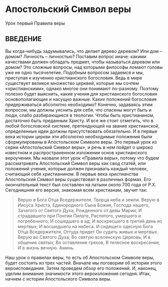 
# Апостольский Символ веры
Урок первый
Правила веры

## ВВЕДЕНИЕ

Вы когда-нибудь задумывались, что делает дерево деревом? Или дом – домом? Личность – личностью? Поставим вопрос иначе: какими качествами должен обладать предмет, чтобы называться деревом или домом? Это сложные вопросы, над которыми философы ломают головы уже не одно тысячелетие.
Подобным вопросом задаемся и мы, приступая к изучению христианского богословия. Ведь в мире существует великое множество церквей, которые мы сочтем «христианскими», однако многое они понимают по-разному. Поэтому полезно будет выяснить, какие учения для христианского богословия основополагающие и насущно важные. Каких положений богословия придерживаться абсолютно необходимо?
Конечно, задаваясь этим вопросом, мы должны уяснить для себя, что спасены могут быть и люди, слабо разбирающиеся в теологии. Чтобы быть христианином, достаточно быть преданным Христу.
И все же стоит отметить, что в любой богословской системе, претендующей на звание христианской, определенные идеи должны присутствовать обязательно. И в первые века истории церкви эти абсолютно необходимые положения были сформулированы в Апостольском Символе веры.
Это первый урок из серии «Апостольский Символ веры», и речь в нем пойдет о широко известном и распространенном изложении основ христианского вероучения. Мы назвали этот урок «Правила веры», потому что будем рассматривать Апостольский Символ веры как свод статей, или положений учения, которые должен признавать каждый человек, считающий себя христианином.
В первые века христианства Апостольский Символ веры существовал в различных формах. Его окончательный текст был составлен на латыни около 700 года от Р.Х. Сегодняшняя его версия, знакомая всем христианам, звучит так:

> Верую в Бога Отца Вседержителя, Творца неба и земли. Верую в Иисуса Христа, Единородного Сына Божия, Господа нашего, Зачатого от Святого Духа, Рожденного от девы Марии; И страдавшего при Понтии Пилате, Распятого, умершего и погребенного; И сошедшего в ад; И воскресшего в третий день из мертвых; И восшедшего на небеса. И сидящего одесную Бога Отца Вседержителя, Оттуда придет Он судить живых и мертвых. Верую во Святого Духа; Во святую вселенскую Церковь, И в общение святых, Во оставление грехов, В телесное воскресение, И в жизнь вечную. Аминь.

Наш урок о правилах веры, то есть об Апостольском Символе веры, будет состоять из трех частей. Вначале мы поговорим об истории этого вероисповедания. Затем проведем обзор его положений. И, наконец, уделим внимание значимости этого вероизложения сегодня. Итак, начнем с истории Апостольского Символа веры.
